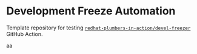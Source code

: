 # Development Freeze Automation

Template repository for testing [`redhat-plumbers-in-action/devel-freezer`](https://github.com/redhat-plumbers-in-action/devel-freezer) GitHub Action.

aa

